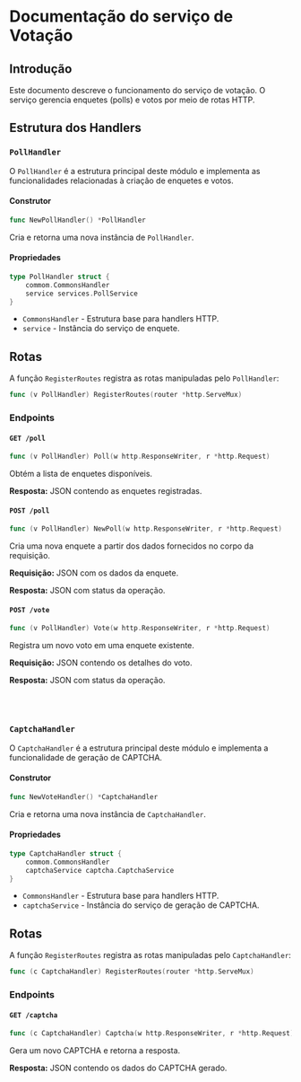 # Documentação do serviço de Votação

## Introdução

Este documento descreve o funcionamento do serviço de votação. O serviço gerencia enquetes (polls) e votos por meio de rotas HTTP.


## Estrutura dos Handlers

### `PollHandler`

O `PollHandler` é a estrutura principal deste módulo e implementa as funcionalidades relacionadas à criação de enquetes e votos.

#### Construtor

```go
func NewPollHandler() *PollHandler
```
Cria e retorna uma nova instância de `PollHandler`.

#### Propriedades

```go
type PollHandler struct {
	commom.CommonsHandler
	service services.PollService
}
```
- `CommonsHandler` - Estrutura base para handlers HTTP.
- `service` - Instância do serviço de enquete.

## Rotas

A função `RegisterRoutes` registra as rotas manipuladas pelo `PollHandler`:

```go
func (v PollHandler) RegisterRoutes(router *http.ServeMux)
```

### Endpoints

#### `GET /poll`

```go
func (v PollHandler) Poll(w http.ResponseWriter, r *http.Request)
```
Obtém a lista de enquetes disponíveis.

**Resposta:** JSON contendo as enquetes registradas.

#### `POST /poll`

```go
func (v PollHandler) NewPoll(w http.ResponseWriter, r *http.Request)
```
Cria uma nova enquete a partir dos dados fornecidos no corpo da requisição.

**Requisição:** JSON com os dados da enquete.

**Resposta:** JSON com status da operação.

#### `POST /vote`

```go
func (v PollHandler) Vote(w http.ResponseWriter, r *http.Request)
```
Registra um novo voto em uma enquete existente.

**Requisição:** JSON contendo os detalhes do voto.

**Resposta:** JSON com status da operação.


<br>
<br>

### `CaptchaHandler`

O `CaptchaHandler` é a estrutura principal deste módulo e implementa a funcionalidade de geração de CAPTCHA.

#### Construtor

```go
func NewVoteHandler() *CaptchaHandler
```
Cria e retorna uma nova instância de `CaptchaHandler`.

#### Propriedades

```go
type CaptchaHandler struct {
	commom.CommonsHandler
	captchaService captcha.CaptchaService
}
```
- `CommonsHandler` - Estrutura base para handlers HTTP.
- `captchaService` - Instância do serviço de geração de CAPTCHA.

## Rotas

A função `RegisterRoutes` registra as rotas manipuladas pelo `CaptchaHandler`:

```go
func (c CaptchaHandler) RegisterRoutes(router *http.ServeMux)
```

### Endpoints

#### `GET /captcha`

```go
func (c CaptchaHandler) Captcha(w http.ResponseWriter, r *http.Request)
```
Gera um novo CAPTCHA e retorna a resposta.

**Resposta:** JSON contendo os dados do CAPTCHA gerado.



